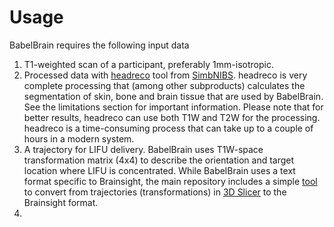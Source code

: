 # Usage
BabelBrain requires the following input data
1. T1-weighted scan of a participant, preferably 1mm-isotropic.
1. Processed data with [headreco](https://simnibs.github.io/simnibs/build/html/documentation/command_line/headreco.html) tool from [SimbNIBS](https://simnibs.github.io/simnibs/build/html/index.html). headreco is very complete processing that (among other subproducts) calculates the segmentation of skin, bone and brain tissue that are used by BabelBrain. See the limitations section for important information. Please note that for better results, headreco can use both T1W and T2W for the processing. headreco is a time-consuming process that can take up to a couple of hours in a modern system.
1. A trajectory for LIFU delivery. BabelBrain uses T1W-space transformation matrix (4x4) to describe the orientation and target location where LIFU is concentrated. While BabelBrain uses a text format specific to Brainsight, the main repository includes a simple [tool](https://github.com/ProteusMRIgHIFU/BabelBrain/blob/main/BabelBrain/CalculateMaskProcess.py) to convert from trajectories (transformations) in [3D Slicer](https://www.slicer.org/) to the Brainsight format.
1. 